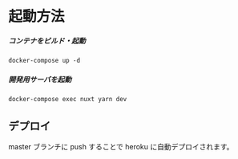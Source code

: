 # 起動方法

##### コンテナをビルド・起動

```
docker-compose up -d
```

##### 開発用サーバを起動

```
docker-compose exec nuxt yarn dev
```

## デプロイ

master ブランチに push することで heroku に自動デプロイされます。
